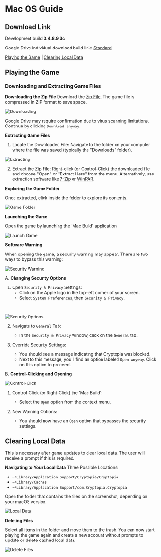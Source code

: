 # Mac OS Guide

## Download Link
Development build **0.4.8.9.3c**

Google Drive individual download build link:
[Standard](https://drive.google.com/file/d/1H3RxT_L_XVSc7KjOUKlVMM9FP_7pa7RG/view?usp=drive_link)

[Playing the Game](#playing-the-game) | [Clearing Local Data](#clearing-local-data)

## Playing the Game

### Downloading and Extracting Game Files

**Downloading the Zip File**
Download the [Zip File](https://drive.google.com/file/d/1PA8K6f-gDuaFd6Kt8ujiCsjxlKPoSEUs/view?usp=sharing). The game file is compressed in ZIP format to save space.

![Downloading](https://i.ibb.co/pdRpDZj/1-drive-link.png)

Google Drive may require confirmation due to virus scanning limitations. Continue by clicking `Download anyway`.

**Extracting Game Files**

1. Locate the Downloaded File: Navigate to the folder on your computer where the file was saved (typically the "Downloads" folder).

![Extracting](https://i.ibb.co/84sKcDH/2-unzip-1.png)

2. Extract the Zip File: Right-click (or Control-Click) the downloaded file and choose "Open" or "Extract Here" from the menu. Alternatively, use extraction software like [7-Zip] or [WinRAR].

**Exploring the Game Folder**

Once extracted, click inside the folder to explore its contents.

![Game Folder](https://i.ibb.co/9hHmncv/5-unzipped.png)

**Launching the Game**

Open the game by launching the 'Mac Build' application.

![Launch Game](https://i.ibb.co/FVYkCD0/6-folder.png)


**Software Warning**

When opening the game, a security warning may appear. There are two ways to bypass this warning:

![Security Warning](https://i.ibb.co/2Wn5PWp/7-warning.png)


A. **Changing Security Options**

1. Open `Security & Privacy` Settings:
   - Click on the Apple logo in the top-left corner of your screen.
   - Select `System Preferences`, then `Security & Privacy`.
 </br>
 
![Security Options](https://i.ibb.co/vHvf2mJ/9-Navigating-to-Preference.png)
   
2. Navigate to `General` Tab:
   - In the `Security & Privacy` window, click on the `General` tab.

3. Override Security Settings:
   - You should see a message indicating that Cryptopia was blocked.
   - Next to this message, you'll find an option labeled `Open Anyway`. Click on this option to proceed.

B. **Control-Clicking and Opening**

![Control-Click](https://i.ibb.co/th0qvdS/9-Opening-Right-Click.png)

1. Control-Click (or Right-Click) the 'Mac Build':
   - Select the `Open` option from the context menu.
   
2. New Warning Options:
   - You should now have an `Open` option that bypasses the security settings.

## Clearing Local Data

This is necessary after game updates to clear local data. The user will receive a prompt if this is required.

**Navigating to Your Local Data**
Three Possible Locations:
- `~/Library/Application Support/Cryptopia/Cryptopia`
- `~/Library/Caches`
- `~/Library/Application Support/com.Cryptopia.Cryptopia`

Open the folder that contains the files on the screenshot, depending on your macOS version.

![Local Data](https://i.ibb.co/HX1TWTd/11-Folder.png)

**Deleting Files**

Select all items in the folder and move them to the trash. You can now start playing the game again and create a new account without prompts to update or delete cached local data.

![Delete Files](https://i.ibb.co/jMJ2BLG/12-Move-To-Trash.png)


[7-Zip]: https://www.7-zip.org/
[WinRAR]: https://www.win-rar.com/
